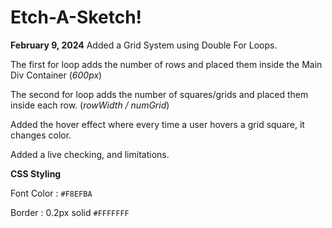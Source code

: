 # Etch-A-Sketch!

**February 9, 2024** 
Added a Grid System using Double For Loops. 

The first for loop adds the number of rows and placed them inside the Main Div Container (_600px_)

The second for loop adds the number of squares/grids and placed them inside each row. (_rowWidth / numGrid_)

Added the hover effect where every time a user hovers a grid square, it changes color. 

Added a live checking, and limitations. 

**CSS Styling** 

Font Color : `#F8EFBA`

Border : 0.2px solid `#FFFFFFF`

